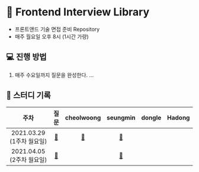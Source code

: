 # 🤔 Frontend Interview Library
- 프론트앤드 기술 면접 준비 Repository
- 매주 월요일 오후 8시 (1시간 가량)

## 💻 진행 방법
1. 매주 수요일까지 질문을 완성한다.
...

## 📝 스터디 기록

|주차|질문|cheolwoong|seungmin|dongle|Hadong|
|:------:|:---:|:---:|:---:|:---:|:---:|
|2021.03.29 (1주차 월요일)|[:link:](https://github.com/Fortuna-Study/Frontend-Interview-Library/tree/main/week_1)|[:link:](https://github.com/Fortuna-Study/Frontend-Interview-Library/tree/main/week_1/cheolwoong)|[:link:](https://github.com/Fortuna-Study/Frontend-Interview-Library/tree/main/week_1/seungmin)|||
|2021.04.05 (2주차 월요일)|[:link:](https://github.com/Fortuna-Study/Frontend-Interview-Library/tree/main/week_2)||[:link:](https://github.com/Fortuna-Study/Frontend-Interview-Library/tree/main/week_2/seungmin)|||
